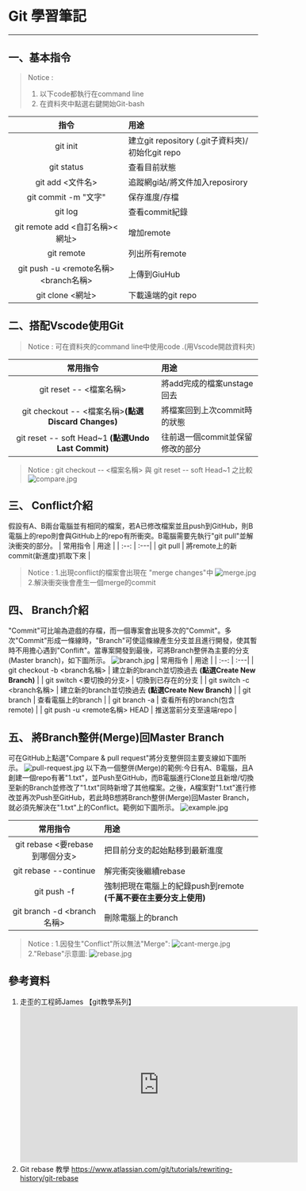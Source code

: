 # Git 學習筆記
---
## 一、基本指令
> Notice :
> 1. 以下code都執行在command line
> 2. 在資料夾中點選右鍵開始Git-bash

| 指令 | 用途 |
| :--: | :---|
| git init | 建立git repository (.git子資料夾)/初始化git repo |
| git status | 查看目前狀態|
| git add <文件名>| 追蹤網gi站/將文件加入reposirory |
| git commit -m "文字"| 保存進度/存檔 |
| git log | 查看commit紀錄 |
| git remote add <自訂名稱><網址> | 增加remote |
| git remote | 列出所有remote |
| git push -u <remote名稱><branch名稱> | 上傳到GiuHub |
| git clone <網址> | 下載遠端的git repo |

## 二、搭配Vscode使用Git
> Notice : 可在資料夾的command line中使用code .(用Vscode開啟資料夾)

| 常用指令 | 用途 |
| :--: | :---|
| git reset -- <檔案名稱> | 將add完成的檔案unstage回去 |
| git checkout -- <檔案名稱>**(點選Discard Changes)**　| 將檔案回到上次commit時的狀態 |
| git reset -- soft Head~1 **(點選Undo Last Commit)** | 往前退一個commit並保留修改的部分 |

> Notice : git checkout -- <檔案名稱> 與 git reset -- soft Head~1 之比較
![compare.jpg](../images/git/compare.jpg)

## 三、 Conflict介紹
假設有A、B兩台電腦並有相同的檔案，若A已修改檔案並且push到GitHub，則B電腦上的repo則會與GitHub上的repo有所衝突。B電腦需要先執行"git pull"並解決衝突的部分。
| 常用指令 | 用途 |
| :--: | :---|
| git pull | 將remote上的新commit(新進度)抓取下來 |

> Notice :
> 1.出現conflict的檔案會出現在 "merge changes"中
> ![merge.jpg](../images/git/merge.jpg)
> 2.解決衝突後會產生一個merge的commit
## 四、 Branch介紹
"Commit"可比喻為遊戲的存檔，而一個專案會出現多次的"Commit"。多次"Commit"形成一條線時，"Branch"可使這條線產生分支並且進行開發，使其暫時不用擔心遇到"Conflift"。當專案開發到最後，可將Branch整併為主要的分支(Master branch)，如下圖所示。
![branch.jpg](../images/git/branch.jpg)
| 常用指令 | 用途 |
| :--: | :---|
| git checkout -b <branch名稱> | 建立新的branch並切換過去 **(點選Create New Branch)** |
| git switch <要切換的分支> | 切換到已存在的分支 |
| git switch -c <branch名稱> | 建立新的branch並切換過去 **(點選Create New Branch)** |
| git branch | 查看電腦上的branch |
| git branch -a | 查看所有的branch(包含remote) |
| git push -u <remote名稱> HEAD | 推送當前分支至遠端repo |
## 五、 將Branch整併(Merge)回Master Branch
可在GitHub上點選"Compare & pull request"將分支整併回主要支線如下圖所示。
![pull-request.jpg](../images/git/pull-request.jpg)
以下為一個整併(Merge)的範例:今日有A、B電腦，且A創建一個repo有著"1.txt"，並Push至GitHub，而B電腦進行Clone並且新增/切換至新的Branch並修改了"1.txt"同時新增了其他檔案。之後，A檔案對"1.txt"進行修改並再次Push至GitHub，若此時B想將Branch整併(Merge)回Master Branch，就必須先解決在"1.txt"上的Conflict。範例如下圖所示。
![example.jpg](../images/git/example.jpg)

| 常用指令 | 用途 |
| :--: | :---|
| git rebase <要rebase到哪個分支> | 把目前分支的起始點移到最新進度 |
| git rebase --continue | 解完衝突後繼續rebase |
| git push -f | 強制把現在電腦上的紀錄push到remote **(千萬不要在主要分支上使用)** |
| git branch -d <branch名稱> | 刪除電腦上的branch |

> Notice :
> 1.因發生"Conflict"所以無法"Merge":
> ![cant-merge.jpg](../images/git/cant-merge.jpg)
> 2."Rebase"示意圖:
> ![rebase.jpg](../images/git/rebase.jpg)

## 參考資料
1. 走歪的工程師James 【git教學系列】
    <iframe width="560" height="315" src="https://www.youtube.com/embed/Zd5jSDRjWfA?si=1P4nLWiyTm4iv7hn" title="YouTube video player" frameborder="0" allow="accelerometer; autoplay; clipboard-write; encrypted-media; gyroscope; picture-in-picture; web-share" referrerpolicy="strict-origin-when-cross-origin" allowfullscreen></iframe>
2. Git rebase 教學 https://www.atlassian.com/git/tutorials/rewriting-history/git-rebase
